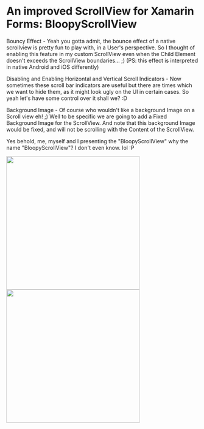 An improved ScrollView for Xamarin Forms: BloopyScrollView
==============

Bouncy Effect - Yeah you gotta admit, the bounce effect of a native scrollview is pretty fun to play with, in a User's perspective. So I thought of enabling this feature in my custom ScrollView even when the Child Element doesn't exceeds the ScrollView boundaries... ;)
(PS: this effect is interpreted in native Android and iOS differently)

Disabling and Enabling Horizontal and Vertical Scroll Indicators - Now sometimes these scroll bar indicators are useful but there are times which we want to hide them, as it might look ugly on the UI in certain cases. So yeah let's have some control over it shall we? :D

Background Image - Of course who wouldn't like a background Image on a Scroll view eh! ;) Well to be specific we are going to add a Fixed Background Image for the ScrollView. And note that this background Image would be fixed, and will not be scrolling with the Content of the ScrollView.

Yes behold, me, myself and I presenting the "BloopyScrollView" why the name "BloopyScrollView"? I don't even know. lol :P

<img src="https://github.com/UdaraAlwis/Xamarin-Playground/raw/master/XFImprovedScrollView/screenshots/BloopScrollView on Android lowq.gif"  height="350" />


<img src="https://github.com/UdaraAlwis/Xamarin-Playground/raw/master/XFImprovedScrollView/screenshots/BloopScrollView on iOS lowq.gif"  height="350" />

